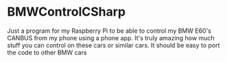 # BMWControlCSharp

Just a program for my Raspberry Pi to be able to control my BMW E60's CANBUS from my phone using a phone app. It's truly amazing how much stuff you can control on these cars or similar cars. It should be easy to port the code to other BMW cars

